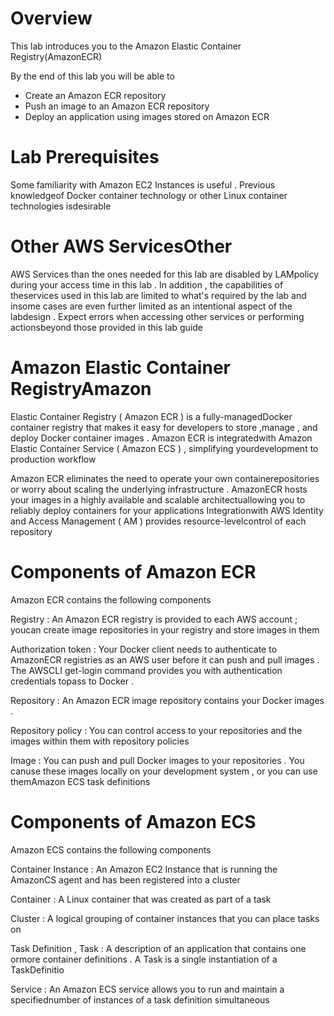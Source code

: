 # Overview

This lab introduces you to the Amazon Elastic Container Registry(AmazonECR)

 By the end of this lab you will be able to

  * Create an Amazon ECR repository
  * Push an image to an Amazon ECR repository
  * Deploy an application using images stored on Amazon ECR


# Lab Prerequisites

 Some familiarity with Amazon EC2 Instances is useful . Previous knowledgeof Docker container technology or other Linux container technologies isdesirable


# Other AWS ServicesOther 

  AWS Services than the ones needed for this lab are disabled by LAMpolicy during your access time in this lab . In addition , the capabilities of theservices used in this lab are limited to what's required by the lab and insome cases are even further limited as an intentional aspect of the labdesign . Expect errors when accessing other services or performing actionsbeyond those provided in this lab guide


# Amazon Elastic Container RegistryAmazon 

 Elastic Container Registry ( Amazon ECR ) is a fully-managedDocker container registry that makes it easy for developers to store ,manage , and deploy Docker container images . Amazon ECR is integratedwith Amazon Elastic Container Service ( Amazon ECS ) , simplifying yourdevelopment to production workflow

 Amazon ECR eliminates the need to operate your own containerepositories or worry about scaling the underlying infrastructure . AmazonECR hosts your images in a highly available and scalable architectuallowing you to reliably deploy containers for your applications Integrationwith AWS ldentity and Access Management ( AM ) provides resource-levelcontrol of each repository


# Components of Amazon ECR 

Amazon ECR contains the following components

 Registry : An Amazon ECR registry is provided to each AWS account ; youcan create image repositories in your registry and store images in them

 Authorization token : Your Docker client needs to authenticate to AmazonECR registries as an AWS user before it can push and pull images . The AWSCLI get-login command provides you with authentication credentials topass to Docker .

 Repository : An Amazon ECR image repository contains your Docker images .

 Repository policy : You can control access to your repositories and the images within them with repository policies

 Image : You can push and pull Docker images to your repositories . You canuse these images locally on your development system , or you can use themAmazon ECS task definitions

# Components of Amazon ECS
Amazon ECS contains the following components

 Container Instance : An Amazon EC2 Instance that is running the AmazonCS agent and has been registered into a cluster

 Container : A Linux container that was created as part of a task

 Cluster : A logical grouping of container instances that you can place tasks on 

 Task Definition , Task : A description of an application that contains one ormore container definitions . A Task is a single instantiation of a TaskDefinitio

 Service : An Amazon ECS service allows you to run and maintain a specifiednumber of instances of a task definition simultaneous








